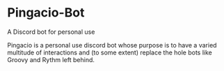 # Pingacio-Bot
A Discord bot for personal use

Pingacio is a personal use discord bot whose purpose is to have a varied multitude of interactions and (to some extent) replace the hole bots like Groovy and Rythm left behind.
